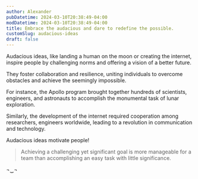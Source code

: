 ```yaml
---
author: Alexander
pubDatetime: 2024-03-10T20:38:49-04:00
modDatetime: 2024-03-10T20:38:49-04:00
title: Embrace the audacious and dare to redefine the possible.
customSlug: audacious-ideas
draft: false
---
```


Audacious ideas, like landing a human on the moon or creating the internet, inspire people by challenging norms and offering a vision of a better future.

They foster collaboration and resilience, uniting individuals to overcome obstacles and achieve the seemingly impossible.

For instance, the Apollo program brought together hundreds of scientists, engineers, and astronauts to accomplish the monumental task of lunar exploration.

Similarly, the development of the internet required cooperation among researchers, engineers worldwide, leading to a revolution in communication and technology.

Audacious ideas motivate people!

> Achieving a challenging yet significant goal is more manageable for a team than accomplishing an easy task with little significance.

¬‿¬
